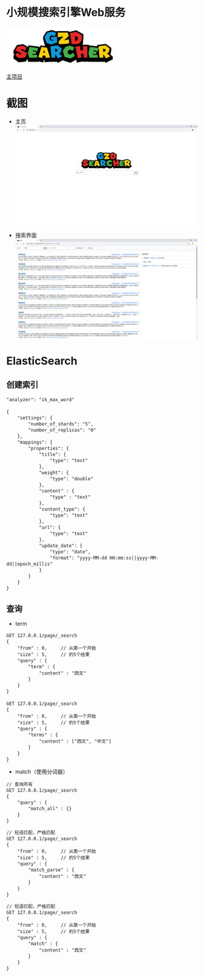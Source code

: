 # 小规模搜索引擎Web服务

<img src="./src/main/resources/static/images/logo.png" width="300px" alt="logo" align="">

[主项目](https://github.com/1811455433/ACS_Design)

# 截图

- 主页
![](./images/homePage.png)

- 搜索界面
![](./images/1.png)

# ElasticSearch
## 创建索引
```
"analyzer": "ik_max_word"

{
    "settings": {
        "number_of_shards": "5",
        "number_of_replicas": "0"
    },
    "mappings": {
        "properties": {
            "title": {
                "type": "text"
            },
            "weight": {
                "type": "double"
            },
            "content" : {
            	"type" : "text"	
            },
            "content_type": {
                "type": "text"
            },
            "url": {
                "type": "text"
            },
            "update_date": {
                "type": "date",
                "format": "yyyy-MM-dd HH:mm:ss||yyyy-MM-dd||epoch_millis"
            }
        }
    }
}
```

## 查询

- term
```
GET 127.0.0.1/page/_search
{
    "from" : 0,     // 从第一个开始
    "size" : 5,     // 的5个结果
    "query" : {
        "term" : {
            "content" : "西文"
        }
    }
}

GET 127.0.0.1/page/_search
{
    "from" : 0,     // 从第一个开始
    "size" : 5,     // 的5个结果
    "query" : {
        "terms" : {
            "content" : ["西文", "中文"]
        }
    }
}

```

- match（使用分词器）
```
// 查询所有
GET 127.0.0.1/page/_search
{
    "query" : {
        "match_all" : {}
    }
}
```
```
// 短语匹配，严格匹配
GET 127.0.0.1/page/_search
{
    "from" : 0,     // 从第一个开始
    "size" : 5,     // 的5个结果
    "query" : {
        "match_parse" : {
            "content" : "西文"
        }
    }
}
```
```
// 短语匹配，严格匹配
GET 127.0.0.1/page/_search
{
    "from" : 0,     // 从第一个开始
    "size" : 5,     // 的5个结果
    "query" : {
        "match" : {
            "content" : "西文"
        }
    }
}
```